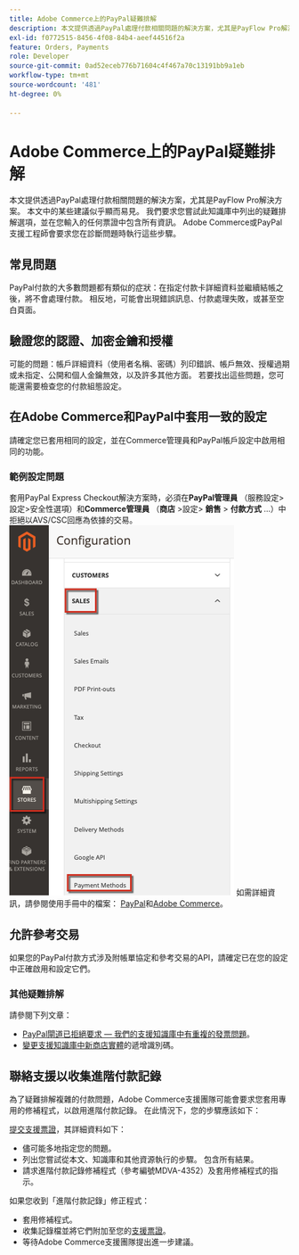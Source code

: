 ```yaml
---
title: Adobe Commerce上的PayPal疑難排解
description: 本文提供透過PayPal處理付款相關問題的解決方案，尤其是PayFlow Pro解決方案。 本文中的某些建議似乎顯而易見。 我們要求您嘗試此知識庫中列出的疑難排解選項，並在您輸入的任何票證中包含所有資訊。 Adobe Commerce或PayPal支援工程師會要求您在診斷問題時執行這些步驟。
exl-id: f0772515-8456-4f08-84b4-aeef44516f2a
feature: Orders, Payments
role: Developer
source-git-commit: 0ad52eceb776b71604c4f467a70c13191bb9a1eb
workflow-type: tm+mt
source-wordcount: '481'
ht-degree: 0%

---
```


# Adobe Commerce上的PayPal疑難排解

本文提供透過PayPal處理付款相關問題的解決方案，尤其是PayFlow Pro解決方案。 本文中的某些建議似乎顯而易見。 我們要求您嘗試此知識庫中列出的疑難排解選項，並在您輸入的任何票證中包含所有資訊。 Adobe Commerce或PayPal支援工程師會要求您在診斷問題時執行這些步驟。

## 常見問題

PayPal付款的大多數問題都有類似的症狀：在指定付款卡詳細資料並繼續結帳之後，將不會處理付款。 相反地，可能會出現錯誤訊息、付款處理失敗，或甚至空白頁面。

## 驗證您的認證、加密金鑰和授權

可能的問題：帳戶詳細資料（使用者名稱、密碼）列印錯誤、帳戶無效、授權過期或未指定、公開和個人金鑰無效，以及許多其他方面。 若要找出這些問題，您可能還需要檢查您的付款組態設定。

## 在Adobe Commerce和PayPal中套用一致的設定

請確定您已套用相同的設定，並在Commerce管理員和PayPal帳戶設定中啟用相同的功能。

### 範例設定問題

套用PayPal Express Checkout解決方案時，必須在&#x200B;**PayPal管理員** （服務設定>設定>安全性選項）和&#x200B;**Commerce管理員** （**商店** >設定> **銷售** > **付款方式** ...）中拒絕以AVS/CSC回應為依據的交易。
![magento_paypal_settings_2.4.1.png](assets/magento_paypal_settings_2.4.1.png)
如需詳細資訊，請參閱使用手冊中的檔案： [PayPal](https://www.paypalobjects.com/en_US/vhelp/paypalmanager_help/setup.htm)和[Adobe Commerce](/docs/commerce-admin/stores-sales/payments/paypal/paypal-express-checkout.html)。

## 允許參考交易

如果您的PayPal付款方式涉及附帳單協定和參考交易的API，請確定已在您的設定中正確啟用和設定它們。

### 其他疑難排解

請參閱下列文章：

* [PayPal閘道已拒絕要求 — 我們的支援知識庫中有重複的發票問題](/help/troubleshooting/payments/paypal-gateway-rejected-request-duplicate-invoice-issue.md)。
* [變更支援知識庫中新商店實體](/help/how-to/general/change-increment-id-for-a-db-entity-order-invoice-credit-memo-etc-on-particular-store.md)的遞增識別碼。

## 聯絡支援以收集進階付款記錄

為了疑難排解複雜的付款問題，Adobe Commerce支援團隊可能會要求您套用專用的修補程式，以啟用進階付款記錄。 在此情況下，您的步驟應該如下：

[提交支援票證](/help/help-center-guide/help-center/magento-help-center-user-guide.md#submit-ticket)，其詳細資料如下：

* 儘可能多地指定您的問題。
* 列出您嘗試從本文、知識庫和其他資源執行的步驟。 包含所有結果。
* 請求進階付款記錄修補程式（參考編號MDVA-4352）及套用修補程式的指示。

如果您收到「進階付款記錄」修正程式：

* 套用修補程式。
* 收集記錄檔並將它們附加至您的[支援票證](/help/help-center-guide/help-center/magento-help-center-user-guide.md#submit-ticket)。
* 等待Adobe Commerce支援團隊提出進一步建議。
